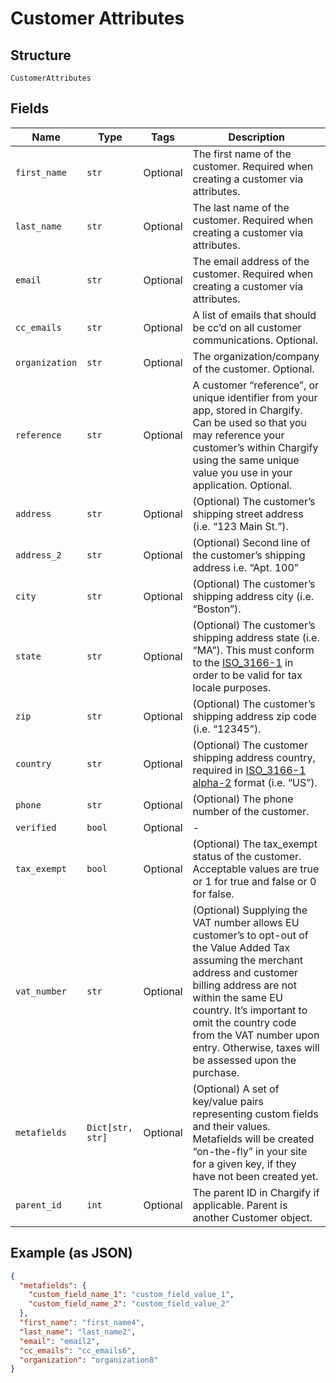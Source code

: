 
# Customer Attributes

## Structure

`CustomerAttributes`

## Fields

| Name | Type | Tags | Description |
|  --- | --- | --- | --- |
| `first_name` | `str` | Optional | The first name of the customer. Required when creating a customer via attributes. |
| `last_name` | `str` | Optional | The last name of the customer. Required when creating a customer via attributes. |
| `email` | `str` | Optional | The email address of the customer. Required when creating a customer via attributes. |
| `cc_emails` | `str` | Optional | A list of emails that should be cc’d on all customer communications. Optional. |
| `organization` | `str` | Optional | The organization/company of the customer. Optional. |
| `reference` | `str` | Optional | A customer “reference”, or unique identifier from your app, stored in Chargify. Can be used so that you may reference your customer’s within Chargify using the same unique value you use in your application. Optional. |
| `address` | `str` | Optional | (Optional) The customer’s shipping street address (i.e. “123 Main St.”). |
| `address_2` | `str` | Optional | (Optional) Second line of the customer’s shipping address i.e. “Apt. 100” |
| `city` | `str` | Optional | (Optional) The customer’s shipping address city (i.e. “Boston”). |
| `state` | `str` | Optional | (Optional) The customer’s shipping address state (i.e. “MA”). This must conform to the [ISO_3166-1](https://en.wikipedia.org/wiki/ISO_3166-1#Current_codes) in order to be valid for tax locale purposes. |
| `zip` | `str` | Optional | (Optional) The customer’s shipping address zip code (i.e. “12345”). |
| `country` | `str` | Optional | (Optional) The customer shipping address country, required in [ISO_3166-1 alpha-2](https://en.wikipedia.org/wiki/ISO_3166-1_alpha-2) format (i.e. “US”). |
| `phone` | `str` | Optional | (Optional) The phone number of the customer. |
| `verified` | `bool` | Optional | - |
| `tax_exempt` | `bool` | Optional | (Optional) The tax_exempt status of the customer. Acceptable values are true or 1 for true and false or 0 for false. |
| `vat_number` | `str` | Optional | (Optional) Supplying the VAT number allows EU customer’s to opt-out of the Value Added Tax assuming the merchant address and customer billing address are not within the same EU country. It’s important to omit the country code from the VAT number upon entry. Otherwise, taxes will be assessed upon the purchase. |
| `metafields` | `Dict[str, str]` | Optional | (Optional) A set of key/value pairs representing custom fields and their values. Metafields will be created “on-the-fly” in your site for a given key, if they have not been created yet. |
| `parent_id` | `int` | Optional | The parent ID in Chargify if applicable. Parent is another Customer object. |

## Example (as JSON)

```json
{
  "metafields": {
    "custom_field_name_1": "custom_field_value_1",
    "custom_field_name_2": "custom_field_value_2"
  },
  "first_name": "first_name4",
  "last_name": "last_name2",
  "email": "email2",
  "cc_emails": "cc_emails6",
  "organization": "organization8"
}
```

